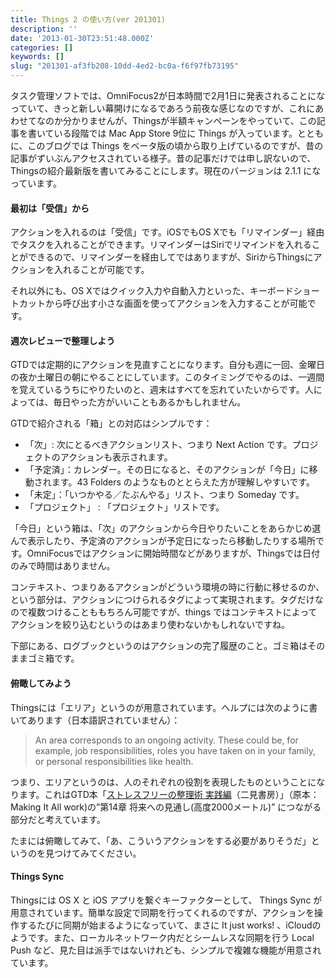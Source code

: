 ```yaml
---
title: Things 2 の使い方(ver 201301)
description: ''
date: '2013-01-30T23:51:48.000Z'
categories: []
keywords: []
slug: "201301-af3fb208-10dd-4ed2-bc0a-f6f97fb73195"
---
```

タスク管理ソフトでは、OmniFocus2が日本時間で2月1日に発表されることになっていて、きっと新しい幕開けになるであろう前夜な感じなのですが、これにあわせてなのか分かりませんが、Thingsが半額キャンペーンをやっていて、この記事を書いている段階では Mac App Store 9位に Things が入っています。とともに、このブログでは Things をベータ版の頃から取り上げているのですが、昔の記事がずいぶんアクセスされている様子。昔の記事だけでは申し訳ないので、Thingsの紹介最新版を書いてみることにします。現在のバージョンは 2.1.1 になっています。

#### 最初は「受信」から

アクションを入れるのは「受信」です。iOSでもOS Xでも「リマインダー」経由でタスクを入れることができます。リマインダーはSiriでリマインドを入れることができるので、リマインダーを経由してではありますが、SiriからThingsにアクションを入れることが可能です。  
  
それ以外にも、OS Xではクイック入力や自動入力といった、キーボードショートカットから呼び出す小さな画面を使ってアクションを入力することが可能です。

#### 週次レビューで整理しよう

GTDでは定期的にアクションを見直すことになります。自分も週に一回、金曜日の夜か土曜日の朝にやることにしています。このタイミングでやるのは、一週間を覚えているうちにやりたいのと、週末はすべてを忘れていたいからです。人によっては、毎日やった方がいいこともあるかもしれません。

GTDで紹介される「箱」との対応はシンプルです：

*   「次」: 次にとるべきアクションリスト、つまり Next Action です。プロジェクトのアクションも表示されます。
*   「予定済」：カレンダー。その日になると、そのアクションが「今日」に移動されます。43 Folders のようなものととらえた方が理解しやすいです。
*   「未定」：「いつかやる／たぶんやる」リスト、つまり Someday です。
*   「プロジェクト」 : 「プロジェクト」リストです。

「今日」という箱は、「次」のアクションから今日やりたいことをあらかじめ選んで表示したり、予定済のアクションが予定日になったら移動したりする場所です。OmniFocusではアクションに開始時間などがありますが、Thingsでは日付のみで時間はありません。

コンテキスト、つまりあるアクションがどういう環境の時に行動に移せるのか、という部分は、アクションにつけられるタグによって実現されます。タグだけなので複数つけることももちろん可能ですが、things ではコンテキストによってアクションを絞り込むというのはあまり使わないかもしれないですね。

下部にある、ログブックというのはアクションの完了履歴のこと。ゴミ箱はそのままゴミ箱です。

#### 俯瞰してみよう

Thingsには「エリア」というのが用意されています。ヘルプには次のように書いてあります（日本語訳されていません）：

> An area corresponds to an ongoing activity. These could be, for example, job responsibilities, roles you have taken on in your family, or personal responsibilities like health.

つまり、エリアというのは、人のそれぞれの役割を表現したものということになります。これはGTD本「[ストレスフリーの整理術 実践編](http://www.amazon.co.jp/dp/4576101714/)（二見書房）」（原本：Making It All work)の”第14章 将来への見通し(高度2000メートル)” につながる部分だと考えています。

たまには俯瞰してみて、「あ、こういうアクションをする必要がありそうだ」というのを見つけてみてください。

#### Things Sync

Thingsには OS X と iOS アプリを繋ぐキーファクターとして、 Things Sync が用意されています。簡単な設定で同期を行ってくれるのですが、アクションを操作するたびに同期が始まるようになっていて、まさに It just works! 、iCloudのようです。また、ローカルネットワーク内だとシームレスな同期を行う Local Push など、見た目は派手ではないけれども、シンプルで複雑な機能が用意されています。